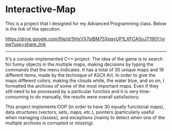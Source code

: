 # Interactive-Map
This is a project that I designed for my Advanced Programming class. Below is the link of the ejecution.


https://drive.google.com/file/d/1IHxVX7plBM75XpqyUP1LXFCA0oJT190Y/view?usp=share_link

---

It's a console-implemented C++ project. The idea of the game is to search for funny objects in the multiple maps, making decisions by typing the commands that the menu indicates. It has a total of 30 unique maps and 19 different items, made by the technique of ASCII Art. In order to give the maps different colors, making the clouds white, the water blue, and so on, I formatted the archives of some of the most important maps. Even if they still need to be processed by a particular function and it is very time-consuming to do manually, the results were overall satisfactory.

This project implements OOP (in order to have 30 equally functional maps), data structures (vectors, sets, maps, etc.), pointers (particularly useful when managing classes), and exceptions (mainly to detect when one of the multiple archives is corrupted or missing).
